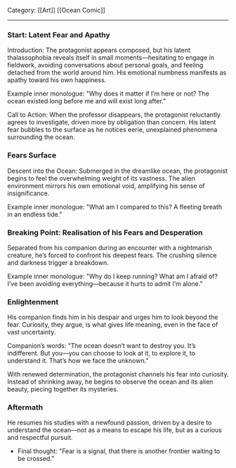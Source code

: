 Category: [[Art]] [[Ocean Comic]]
___
### Start: Latent Fear and Apathy
Introduction:
The protagonist appears composed, but his latent thalassophobia reveals itself in small moments—hesitating to engage in fieldwork, avoiding conversations about personal goals, and feeling detached from the world around him. His emotional numbness manifests as apathy toward his own happiness.

Example inner monologue: "Why does it matter if I’m here or not? The ocean existed long before me and will exist long after."

Call to Action:
When the professor disappears, the protagonist reluctantly agrees to investigate, driven more by obligation than concern. His latent fear bubbles to the surface as he notices eerie, unexplained phenomena surrounding the ocean. 
### Fears Surface
Descent into the Ocean:
Submerged in the dreamlike ocean, the protagonist begins to feel the overwhelming weight of its vastness. The alien environment mirrors his own emotional void, amplifying his sense of insignificance.

Example inner monologue: "What am I compared to this? A fleeting breath in an endless tide."
### Breaking Point: Realisation of his Fears and Desperation
Separated from his companion during an encounter with a nightmarish creature, he’s forced to confront his deepest fears. The crushing silence and darkness trigger a breakdown.

Example inner monologue: "Why do I keep running? What am I afraid of? I’ve been avoiding everything—because it hurts to admit I’m alone." 
### Enlightenment
His companion finds him in his despair and urges him to look beyond the fear. Curiosity, they argue, is what gives life meaning, even in the face of vast uncertainty.

Companion’s words: "The ocean doesn’t want to destroy you. It’s indifferent. But you—you can choose to look at it, to explore it, to understand it. That’s how we face the unknown."

With renewed determination, the protagonist channels his fear into curiosity. Instead of shrinking away, he begins to observe the ocean and its alien beauty, piecing together its mysteries.
### Aftermath
He resumes his studies with a newfound passion, driven by a desire to understand the ocean—not as a means to escape his life, but as a curious and respectful pursuit.

- Final thought: "Fear is a signal, that there is another frontier waiting to be crossed." 